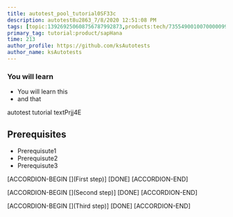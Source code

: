 ```yaml
---
title: autotest_pool_tutorial0SF33c
description: autotest8u2863_7/8/2020 12:51:08 PM
tags: [topic:139269250608756787992873,products:tech/73554900100700000996,tutorial:experience/advanced]
primary_tag: tutorial:product/sapHana
time: 213
author_profile: https://github.com/ksAutotests
author_name: ksAutotests
---
```

### You will learn
- You will learn this
- and that

autotest tutorial textPrjj4E

## Prerequisites
- Prerequisute1
- Prerequisute2
- Prerequisute3

[ACCORDION-BEGIN [](First step)]
[DONE]
[ACCORDION-END]

[ACCORDION-BEGIN [](Second step)]
[DONE]
[ACCORDION-END]

[ACCORDION-BEGIN [](Third step)]
[DONE]
[ACCORDION-END]

